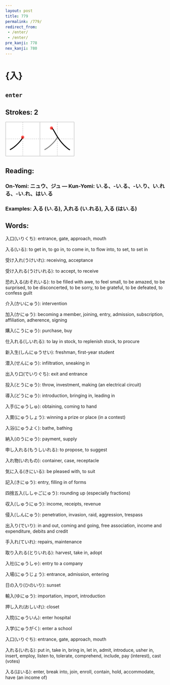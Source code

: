 ```yaml
---
layout: post
title: 779
permalink: /779/
redirect_from:
 - /enter/
 - /enter/
pre_kanji: 778
nex_kanji: 780
---
```


# {入}

## `enter`

## Strokes: 2

<div class="stroke"><img src="../images/E585A5.png" /></div>

## Reading:

### On-Yomi: ニュウ、ジュ &mdash; Kun-Yomi: い.る、-い.る、-い.り、い.れる、-い.れ、はい.る

### Examples: 入る (い.る), 入れる (い.れる), 入る (はい.る)

## Words:

入口(いりくち): entrance, gate, approach, mouth

入る(いる): to get in, to go in, to come in, to flow into, to set, to set in

受け入れ(うけいれ): receiving, acceptance

受け入れる(うけいれる): to accept, to receive

恐れ入る(おそれいる): to be filled with awe, to feel small, to be amazed, to be surprised, to be disconcerted, to be sorry, to be grateful, to be defeated, to confess guilt

介入(かいにゅう): intervention

加入(かにゅう): becoming a member, joining, entry, admission, subscription, affiliation, adherence, signing

購入(こうにゅう): purchase, buy

仕入れる(しいれる): to lay in stock, to replenish stock, to procure

新入生(しんにゅうせい): freshman, first-year student

潜入(せんにゅう): infiltration, sneaking in

出入り口(でいりぐち): exit and entrance

投入(とうにゅう): throw, investment, making (an electrical circuit)

導入(どうにゅう): introduction, bringing in, leading in

入手(にゅうしゅ): obtaining, coming to hand

入賞(にゅうしょう): winning a prize or place (in a contest)

入浴(にゅうよく): bathe, bathing

納入(のうにゅう): payment, supply

申し入れる(もうしいれる): to propose, to suggest

入れ物(いれもの): container, case, receptacle

気に入る(きにいる): be pleased with, to suit

記入(きにゅう): entry, filling in of forms

四捨五入(ししゃごにゅう): rounding up (especially fractions)

収入(しゅうにゅう): income, receipts, revenue

侵入(しんにゅう): penetration, invasion, raid, aggression, trespass

出入り(でいり): in and out, coming and going, free association, income and expenditure, debits and credit

手入れ(ていれ): repairs, maintenance

取り入れる(とりいれる): harvest, take in, adopt

入社(にゅうしゃ): entry to a company

入場(にゅうじょう): entrance, admission, entering

日の入り(ひのいり): sunset

輸入(ゆにゅう): importation, import, introduction

押し入れ(おしいれ): closet

入院(にゅういん): enter hospital

入学(にゅうがく): enter a school

入口(いりぐち): entrance, gate, approach, mouth

入れる(いれる): put in, take in, bring in, let in, admit, introduce, usher in, insert, employ, listen to, tolerate, comprehend, include, pay (interest), cast (votes)

入る(はいる): enter, break into, join, enroll, contain, hold, accommodate, have (an income of)
